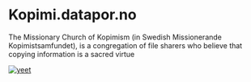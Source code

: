 # Kopimi.datapor.no

The Missionary Church of Kopimism (in Swedish Missionerande Kopimistsamfundet), is a congregation of file sharers who believe that copying information is a sacred virtue

[![yeet](https://clips-media-assets2.twitch.tv/AT-cm|990228967-preview-260x147.jpg)](https://clips.twitch.tv/IcyAmericanChoughCoolCat "yeet")
